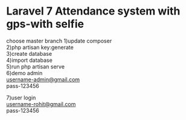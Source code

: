 # Laravel 7  Attendance system with gps-with selfie
choose master branch 
1)update composer<br>
2)php artisan key:generate<br>
3)create database<br>
4)import database<br>
5)run php artisan serve<br>
6)demo admin<br>
username-admin@gmail.com<br>
pass-123456<br>

7)user login<br>
username-rohit@gmail.com<br>
pass-123456<br>
